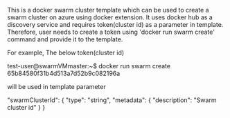 This is a docker swarm cluster template which can be used to create a swarm cluster on azure using docker extension. 
It uses docker hub as a discovery service and requires token(cluster id) as a parameter in template. Therefore, user needs to create a token using 'docker run swarm create' command and provide it to the template.

For example,
The below token(cluster id)

test-user@swarmVMmaster:~$ docker run swarm create
65b84580f31b4d513a7d52b9c082196a

will be used in template parameter

"swarmClusterId": {
			"type": "string",
			"metadata": {
				"description": "Swarm cluster id"
			}
		}
		

